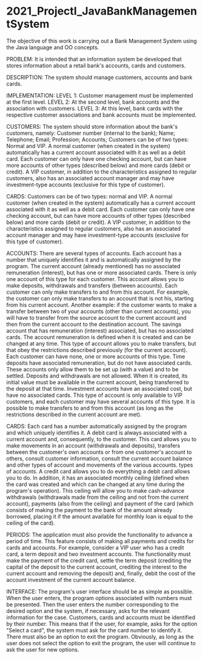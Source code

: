 # 2021_ProjectI_JavaBankManagementSystem

The objective of this work is carrying out a Bank Management System using the Java language and OO concepts.

PROBLEM:
It is intended that an information system be developed that stores information about a retail bank's accounts, cards and customers.

DESCRIPTION:
The system should manage customers, accounts and bank cards.

IMPLEMENTATION:
LEVEL 1:
Customer management must be implemented at the first level.
LEVEL 2:
At the second level, bank accounts and the association with customers.
LEVEL 3:
At this level, bank cards with the respective customer associations and bank accounts must be implemented.

CUSTOMERS:
The system should store information about the bank's customers, namely:
  Customer number (internal to the bank); Name; Telephone; Email; Profession; Accounts;
Customers can be of two types: Normal and VIP. A normal customer (when created in the system) automatically has a current account associated with it as well as a debit card. Each customer can only have one checking account, but can have more accounts of other types (described below) and more cards (debit or credit).
A VIP customer, in addition to the characteristics assigned to regular customers, also has an associated account manager and may have investment-type accounts (exclusive for this type of customer).

CARDS:
Customers can be of two types: normal and VIP. A normal customer (when created in the system) automatically has a current account associated with it as well as a debit card. Each customer can only have one checking account, but can have more accounts of other types (described below) and more cards (debit or credit).
A VIP customer, in addition to the characteristics assigned to regular customers, also has an associated account manager and may have investment-type accounts (exclusive for this type of customer).

ACCOUNTS:
There are several types of accounts. Each account has a number that uniquely identifies it and is automatically assigned by the program.
The current account (already mentioned) has no associated remuneration (interest), but has one or more associated cards. There is only one account of this type for each customer.
This account allows you to make deposits, withdrawals and transfers (between accounts). Each customer can only make transfers to and from this account. For example, the customer can only make transfers to an account that is not his, starting from his current account. Another example: if the customer wants to make a transfer between two of your accounts (other than current accounts), you will have to transfer from the source account to the current account and then from the current account to the destination account.
The savings account that has remuneration (interest) associated, but has no associated cards. The account remuneration is defined when it is created and can be changed at any time. This type of account allows you to make transfers, but that obey the restrictions described previously (for the current account). Each customer can have none, one or more accounts of this type.
Time deposits have associated remuneration, but do not have associated cards.
These accounts only allow them to be set up (with a value) and to be settled. Deposits and withdrawals are not allowed. When it is created, its initial value must be available in the current account, being transferred to the deposit at that time.
Investment accounts have an associated cost, but have no associated cards. This type of account is only available to VIP customers, and each customer may have several accounts of this type. It is possible to make transfers to and from this account (as long as the restrictions described in the current account are met).

CARDS:
Each card has a number automatically assigned by the program and which uniquely identifies it.
A debit card is always associated with a current account and, consequently, to the customer. This card allows you to make movements in an account (withdrawals and deposits), transfers between the customer's own accounts or from one customer's account to others, consult customer information, consult the current account balance and other types of account and movements of the various accounts. types of accounts.
A credit card allows you to do everything a debit card allows you to do. In addition, it has an associated monthly ceiling (defined when the card was created and which can be changed at any time during the program's operation). This ceiling will allow you to make cash-advance withdrawals (withdrawals made from the ceiling and not from the current account), payments (also from the ceiling) and payment of the card (which consists of making the payment to the bank of the amount already borrowed, placing it if the amount available for monthly loan is equal to the ceiling of the card).

PERIODS:
The application must also provide the functionality to advance a period of time. This feature consists of making all payments and credits for cards and accounts. For example, consider a VIP user who has a credit card, a term deposit and two investment accounts. The functionality must make the payment of the credit card, settle the term deposit (crediting the capital of the deposit to the current account, crediting the interest to the current account and removing the deposit) and, finally, debit the cost of the account investment of the current account balance.

INTERFACE:
The program's user interface should be as simple as possible. When the user enters, the program options associated with numbers must be presented.
Then the user enters the number corresponding to the desired option and the system, if necessary, asks for the relevant information for the case.
Customers, cards and accounts must be identified by their number. This means that if the user, for example, asks for the option "Select a card", the system must ask for the card number to identify it.
There must also be an option to exit the program. Obviously, as long as the user does not select the option to exit the program, the user will continue to ask the user for new options.
